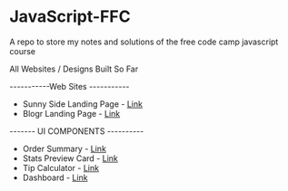 # JavaScript-FFC
A repo to store my notes and solutions of the free code camp javascript course 

All Websites / Designs Built So Far 

-----------Web Sites -----------
- Sunny Side Landing Page - <a href='https://tib-source.github.io/Sunnyside-Agency-Landing-Page/'>Link</a>
- Blogr Landing Page - <a href='https://tib-source.github.io/Blogr-landing-page/'>Link</a>

------- UI COMPONENTS ----------

- Order Summary - <a href='https://tib-source.github.io/JavaScript-FFC/Web-Developement/Order%20Summary/index.html'>Link</a>
- Stats Preview Card - <a href='https://tib-source.github.io/JavaScript-FFC/Web-Developement/stats-preview-card-component-main/index.html'>Link</a>
- Tip Calculator - <a href='https://tib-source.github.io/JavaScript-FFC/Web-Developement/tip-calculator-app-main/index.html'>Link</a>
- Dashboard - <a href='https://tib-source.github.io/JavaScript-FFC/Web-Developement/time-tracking-dashboard-main/index.html'>Link</a>
